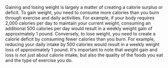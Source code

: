 Gaining and losing weight is largely a matter of creating a calorie surplus or deficit. To gain weight, you need to consume more calories than you burn through exercise and daily activities. For example, if your body requires 2,000 calories per day to maintain your current weight, consuming an additional 500 calories per day would result in a weekly weight gain of approximately 1 pound. Conversely, to lose weight, you need to create a calorie deficit by consuming fewer calories than you burn. For example, reducing your daily intake by 500 calories would result in a weekly weight loss of approximately 1 pound. It's important to note that weight gain and loss is not just about calorie intake, but also the quality of the foods you eat and the type of exercise you do.
